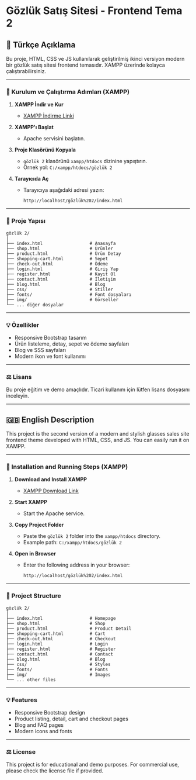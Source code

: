 
# Gözlük Satış Sitesi - Frontend Tema 2

## 📌 Türkçe Açıklama

Bu proje, HTML, CSS ve JS kullanılarak geliştirilmiş ikinci versiyon modern bir gözlük satış sitesi frontend temasıdır. XAMPP üzerinde kolayca çalıştırabilirsiniz.

---

### 🚀 Kurulum ve Çalıştırma Adımları (XAMPP)

1. **XAMPP İndir ve Kur**
   - [XAMPP İndirme Linki](https://www.apachefriends.org/tr/index.html)

2. **XAMPP'ı Başlat**
   - Apache servisini başlatın.

3. **Proje Klasörünü Kopyala**
   - `gözlük 2` klasörünü `xampp/htdocs` dizinine yapıştırın.
   - Örnek yol: `C:/xampp/htdocs/gözlük 2`

4. **Tarayıcıda Aç**
   - Tarayıcıya aşağıdaki adresi yazın:
     ```
     http://localhost/gözlük%202/index.html
     ```

---

### 📁 Proje Yapısı
```
gözlük 2/
│
├── index.html                  # Anasayfa
├── shop.html                   # Ürünler
├── product.html                # Ürün Detay
├── shopping-cart.html          # Sepet
├── check-out.html              # Ödeme
├── login.html                  # Giriş Yap
├── register.html               # Kayıt Ol
├── contact.html                # İletişim
├── blog.html                   # Blog
├── css/                        # Stiller
├── fonts/                      # Font dosyaları
├── img/                        # Görseller
└── ... diğer dosyalar
```

---

### 💡 Özellikler
- Responsive Bootstrap tasarım
- Ürün listeleme, detay, sepet ve ödeme sayfaları
- Blog ve SSS sayfaları
- Modern ikon ve font kullanımı

---

### ⚖️ Lisans
Bu proje eğitim ve demo amaçlıdır. Ticari kullanım için lütfen lisans dosyasını inceleyin.

---

## 🇬🇧 English Description

This project is the second version of a modern and stylish glasses sales site frontend theme developed with HTML, CSS, and JS. You can easily run it on XAMPP.

---

### 🚀 Installation and Running Steps (XAMPP)

1. **Download and Install XAMPP**
   - [XAMPP Download Link](https://www.apachefriends.org/index.html)

2. **Start XAMPP**
   - Start the Apache service.

3. **Copy Project Folder**
   - Paste the `gözlük 2` folder into the `xampp/htdocs` directory.
   - Example path: `C:/xampp/htdocs/gözlük 2`

4. **Open in Browser**
   - Enter the following address in your browser:
     ```
     http://localhost/gözlük%202/index.html
     ```

---

### 📁 Project Structure
```
gözlük 2/
│
├── index.html                  # Homepage
├── shop.html                   # Shop
├── product.html                # Product Detail
├── shopping-cart.html          # Cart
├── check-out.html              # Checkout
├── login.html                  # Login
├── register.html               # Register
├── contact.html                # Contact
├── blog.html                   # Blog
├── css/                        # Styles
├── fonts/                      # Fonts
├── img/                        # Images
└── ... other files
```

---

### 💡 Features
- Responsive Bootstrap design
- Product listing, detail, cart and checkout pages
- Blog and FAQ pages
- Modern icons and fonts

---

### ⚖️ License
This project is for educational and demo purposes. For commercial use, please check the license file if provided.
